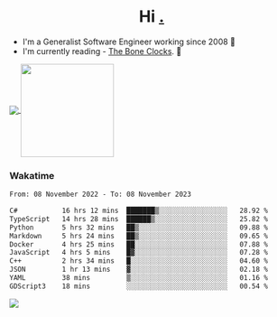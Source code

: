 <h1 align="center">Hi <a href="https://www.hackerrank.com/erasmosaraujo">.</a></h1>
 
- I'm a Generalist Software Engineer working  since 2008 🚀
- I'm currently reading - <a href="https://www.amazon.ca/Bone-Clocks-David-Mitchell/dp/0340921625">The Bone Clocks</a>. 📘
  
<p align="left">
  <a href="https://github.com/erasmosoares/github-readme-stats">
    <img
      align="center"
      src="https://github-readme-stats.vercel.app/api/top-langs/?username=erasmosoares&theme=radical&layout=compact"
    />
  </a>
  <a href="https://github.com/erasmosoares/github-readme-stats">
    <img
      align="center"
      height="165"
      src="https://github-readme-stats.vercel.app/api?username=erasmosoares&theme=radical&count_private=true&show_icons=true&custom_title=Github%20Status&hide=issues"
    />
  </a>
</p>

<!--
 ### Repo 
 
<p align="left">
 <a href="https://github.com/erasmosoares/github-readme-stats">
    <img
      align="center"
      height="165"
      src="https://github-readme-stats.vercel.app/api/pin?username=erasmosoares&repo=sample-node&title_color=fff&icon_color=f9f9f9&text_color=9f9f9f&bg_color=151515"
    />
  </a>
  <a href="https://github.com/erasmosoares/github-readme-stats">
    <img
      align="center"
      height="165"
      src="https://github-readme-stats.vercel.app/api/pin?username=erasmosoares&repo=sample-node&title_color=fff&icon_color=f9f9f9&text_color=9f9f9f&bg_color=151515"
    />
  </a>
</p>
-->

 ### Wakatime 

<!--START_SECTION:waka-->

```txt
From: 08 November 2022 - To: 08 November 2023

C#           16 hrs 12 mins  ███████▒░░░░░░░░░░░░░░░░░   28.92 %
TypeScript   14 hrs 28 mins  ██████▒░░░░░░░░░░░░░░░░░░   25.82 %
Python       5 hrs 32 mins   ██▒░░░░░░░░░░░░░░░░░░░░░░   09.88 %
Markdown     5 hrs 24 mins   ██▒░░░░░░░░░░░░░░░░░░░░░░   09.65 %
Docker       4 hrs 25 mins   ██░░░░░░░░░░░░░░░░░░░░░░░   07.88 %
JavaScript   4 hrs 5 mins    █▓░░░░░░░░░░░░░░░░░░░░░░░   07.28 %
C++          2 hrs 34 mins   █░░░░░░░░░░░░░░░░░░░░░░░░   04.60 %
JSON         1 hr 13 mins    ▓░░░░░░░░░░░░░░░░░░░░░░░░   02.18 %
YAML         38 mins         ▒░░░░░░░░░░░░░░░░░░░░░░░░   01.16 %
GDScript3    18 mins         ░░░░░░░░░░░░░░░░░░░░░░░░░   00.54 %
```

<!--END_SECTION:waka-->

![](https://komarev.com/ghpvc/?username=erasmosoares&color=brightgreen)

